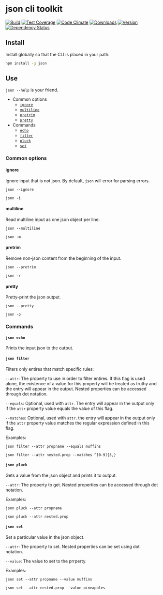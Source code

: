 # json cli toolkit

[![Build][1]][2] 
[![Test Coverage][3]][4] 
[![Code Climate][5]][6] 
[![Downloads][7]][8] 
[![Version][9]][8] 
[![Dependency Status][10]][11] 

[1]: https://travis-ci.org/catdad/json-cli-toolkit.svg?branch=master
[2]: https://travis-ci.org/catdad/json-cli-toolkit

[3]: https://codeclimate.com/github/catdad/json-cli-toolkit/badges/coverage.svg
[4]: https://codeclimate.com/github/catdad/json-cli-toolkit/coverage

[5]: https://codeclimate.com/github/catdad/json-cli-toolkit/badges/gpa.svg
[6]: https://codeclimate.com/github/catdad/json-cli-toolkit

[7]: https://img.shields.io/npm/dm/json-cli-toolkit.svg
[8]: https://www.npmjs.com/package/json-cli-toolkit
[9]: https://img.shields.io/npm/v/json-cli-toolkit.svg

[10]: https://david-dm.org/catdad/json-cli-toolkit.svg
[11]: https://david-dm.org/catdad/json-cli-toolkit

## Install

Install globally so that the CLI is placed in your path.

```bash
npm install -g json
```

## Use

`json --help` is your friend.

* Common options
  * [`ignore`](#ignore)
  * [`multiline`](#multiline)
  * [`pretrim`](#pretrim)
  * [`pretty`](#pretty)
* Commands
  * [`echo`](#echo)
  * [`filter`](#filter)
  * [`pluck`](#pluck)
  * [`set`](#set)

### Common options

<a name="ignore"></a>
#### ignore

Ignore input that is not json. By default, `json` will error for parsing errors.

`json --ignore`

`json -i`

<a name="multiline"></a>
#### multiline

Read multiline input as one json object per line.

`json --multiline`

`json -m`

<a name="pretrim"></a>
#### pretrim

Remove non-json content from the beginning of the input.

`json --pretrim`

`json -r`

<a name="pretty"></a>
#### pretty

Pretty-print the json output.

`json --pretty`

`json -p`

### Commands

<a name="echo"></a>
#### `json echo`

Prints the input json to the output.

<a name="filter"></a>
#### `json filter`

Filters only entires that match specific rules:

`--attr`: The property to use in order to filter entires. If this flag is used alone, the existence of a value for this property will be treated as truthy and the entry will appear in the output. Nested properties can be accessed through dot notation.

`--equals`: Optional, used with `attr`. The entry will appear in the output only if the `attr` property value equals the value of this flag.

`--matches`: Optional, used with `attr`. the entry will appear in the output only if the `attr` property value matches the regular expression defined in this flag.

Examples:

`json filter --attr propname --equals muffins`

`json filter --attr nested.prop --matches ^[0-9]{3,}`

<a name="pluck"></a>
#### `json pluck`

Gets a value from the json object and prints it to output.

`--attr`: The property to get. Nested properties can be accessed through dot notation.

Examples:

`json pluck --attr propname`

`json pluck --attr nested.prop`

<a name="set"></a>
#### `json set`

Set a particular value in the json object.

`--attr`: The property to set. Nested properties can be set using dot notation.

`--value`: The value to set to the prrperty.

Examples:

`json set --attr propname --value muffins`

`json set --attr nested.prop --value pineapples`
